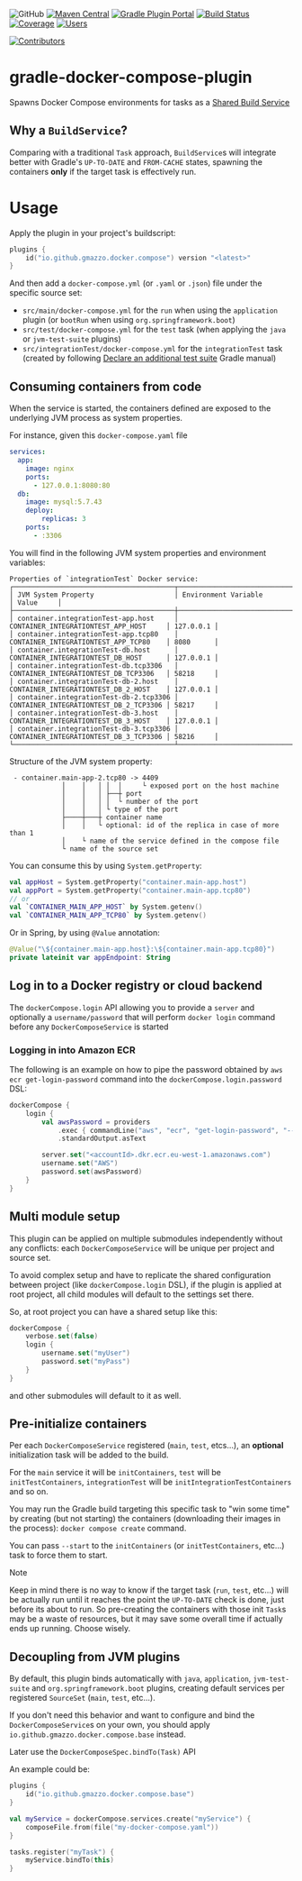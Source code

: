 ![GitHub](https://img.shields.io/github/license/gmazzo/gradle-docker-compose-plugin)
[![Maven Central](https://img.shields.io/maven-central/v/io.github.gmazzo.docker.compose/io.github.gmazzo.docker.compose.gradle.plugin)](https://central.sonatype.com/artifact/io.github.gmazzo.docker.compose/io.github.gmazzo.docker.compose.gradle.plugin)
[![Gradle Plugin Portal](https://img.shields.io/gradle-plugin-portal/v/io.github.gmazzo.docker.compose)](https://plugins.gradle.org/plugin/io.github.gmazzo.docker.compose)
[![Build Status](https://github.com/gmazzo/gradle-docker-compose-plugin/actions/workflows/ci-cd.yaml/badge.svg)](https://github.com/gmazzo/gradle-docker-compose-plugin/actions/workflows/ci-cd.yaml)
[![Coverage](https://codecov.io/gh/gmazzo/gradle-docker-compose-plugin/branch/main/graph/badge.svg?token=ExYkP1Q9oE)](https://codecov.io/gh/gmazzo/gradle-docker-compose-plugin)
[![Users](https://img.shields.io/badge/users_by-Sourcegraph-purple)](https://sourcegraph.com/search?q=content:io.github.gmazzo.docker.compose+-repo:github.com/gmazzo/gradle-docker-compose-plugin)

[![Contributors](https://contrib.rocks/image?repo=gmazzo/gradle-docker-compose-plugin)](https://github.com/gmazzo/gradle-docker-compose-plugin/graphs/contributors)

# gradle-docker-compose-plugin

Spawns Docker Compose environments for tasks as
a [Shared Build Service](https://docs.gradle.org/current/userguide/build_services.html)

## Why a `BuildService`?

Comparing with a traditional `Task` approach, `BuildService`s will integrate better with Gradle's `UP-TO-DATE` and
`FROM-CACHE` states, spawning the containers **only** if the target task is effectively run.

# Usage

Apply the plugin in your project's buildscript:

```kotlin
plugins {
    id("io.github.gmazzo.docker.compose") version "<latest>"
}
```

And then add a `docker-compose.yml` (or `.yaml` or `.json`) file under the specific source set:

- `src/main/docker-compose.yml` for the `run` when using the `application` plugin (or `bootRun` when using
  `org.springframework.boot`)
- `src/test/docker-compose.yml` for the `test` task (when applying the `java` or `jvm-test-suite` plugins)
- `src/integrationTest/docker-compose.yml` for the `integrationTest` task (created by
  following [Declare an additional test suite](https://docs.gradle.org/current/userguide/jvm_test_suite_plugin.html#sec:declare_an_additional_test_suite)
  Gradle manual)

## Consuming containers from code

When the service is started, the containers defined are exposed to the underlying JVM process as system properties.

For instance, given this `docker-compose.yaml` file

```yaml
services:
  app:
    image: nginx
    ports:
      - 127.0.0.1:8080:80
  db:
    image: mysql:5.7.43
    deploy:
        replicas: 3
    ports:
      - :3306
```

You will find in the following JVM system properties and environment variables:

```
Properties of `integrationTest` Docker service:
┌────────────────────────────────────────┬────────────────────────────────────────┬───────────┐
│ JVM System Property                    │ Environment Variable                   │ Value     │
├────────────────────────────────────────┼────────────────────────────────────────┼───────────┤
│ container.integrationTest-app.host     │ CONTAINER_INTEGRATIONTEST_APP_HOST     │ 127.0.0.1 │
│ container.integrationTest-app.tcp80    │ CONTAINER_INTEGRATIONTEST_APP_TCP80    │ 8080      │
│ container.integrationTest-db.host      │ CONTAINER_INTEGRATIONTEST_DB_HOST      │ 127.0.0.1 │
│ container.integrationTest-db.tcp3306   │ CONTAINER_INTEGRATIONTEST_DB_TCP3306   │ 58218     │
│ container.integrationTest-db-2.host    │ CONTAINER_INTEGRATIONTEST_DB_2_HOST    │ 127.0.0.1 │
│ container.integrationTest-db-2.tcp3306 │ CONTAINER_INTEGRATIONTEST_DB_2_TCP3306 │ 58217     │
│ container.integrationTest-db-3.host    │ CONTAINER_INTEGRATIONTEST_DB_3_HOST    │ 127.0.0.1 │
│ container.integrationTest-db-3.tcp3306 │ CONTAINER_INTEGRATIONTEST_DB_3_TCP3306 │ 58216     │
└────────────────────────────────────────┴────────────────────────────────────────┴───────────┘
```

Structure of the JVM system property:

```
 - container.main-app-2.tcp80 -> 4409
             │    │   │ │  │     └ exposed port on the host machine
             │    │   │ ├──┼ port
             │    │   │ │  └ number of the port
             │    │   │ └ type of the port
             ├────┼───┼ container name
             │    │   └ optional: id of the replica in case of more than 1
             │    └ name of the service defined in the compose file
             └ name of the source set
```

You can consume this by using `System.getProperty`:

```kotlin
val appHost = System.getProperty("container.main-app.host")
val appPort = System.getProperty("container.main-app.tcp80")
// or
val `CONTAINER_MAIN_APP_HOST` by System.getenv()
val `CONTAINER_MAIN_APP_TCP80` by System.getenv()
```

Or in Spring, by using `@Value` annotation:

```kotlin
@Value("\${container.main-app.host}:\${container.main-app.tcp80}")
private lateinit var appEndpoint: String
```

## Log in to a Docker registry or cloud backend

The `dockerCompose.login` API allowing you to provide a `server` and optionally a `username/password` that will perform
`docker login` command before any `DockerComposeService` is started

### Logging in into Amazon ECR

The following is an example on how to pipe the password obtained by `aws ecr get-login-password` command into the
`dockerCompose.login.password` DSL:

```kotlin
dockerCompose {
    login {
        val awsPassword = providers
            .exec { commandLine("aws", "ecr", "get-login-password", "--region", "eu-west-1") }
            .standardOutput.asText

        server.set("<accountId>.dkr.ecr.eu-west-1.amazonaws.com")
        username.set("AWS")
        password.set(awsPassword)
    }
}
```

## Multi module setup

This plugin can be applied on multiple submodules independently without any conflicts: each `DockerComposeService` will
be unique per project and source set.

To avoid complex setup and have to replicate the shared configuration between project (like `dockerCompose.login` DSL),
if the plugin is applied at root project, all child modules will default to the settings set there.

So, at root project you can have a shared setup like this:

```kotlin
dockerCompose {
    verbose.set(false)
    login {
        username.set("myUser")
        password.set("myPass")
    }
}
```

and other submodules will default to it as well.

## Pre-initialize containers

Per each `DockerComposeService` registered (`main`, `test`, etcs...), an **optional** initialization task will be added
to the build.

For the `main` service it will be `initContainers`, `test` will be `initTestContainers`, `integrationTest` will be
`initIntegrationTestContainers` and so on.

You may run the Gradle build targeting this specific task to "win some time" by creating (but not starting) the
containers (downloading their images in the process): `docker compose create` command.

You can pass `--start` to the `initContainers` (or `initTestContainers`, etc...) task to force them to start.

> [!NOTE]
> Keep in mind there is no way to know if the target task (`run`, `test`, etc...) will be actually run until it reaches
> the point the `UP-TO-DATE` check is done, just before its about to run. So pre-creating the containers with those init
`Task`s may be a waste of resources, but it may save some overall time if actually ends up running.
> Choose wisely.

## Decoupling from JVM plugins

By default, this plugin binds automatically with `java`, `application`, `jvm-test-suite` and `org.springframework.boot`
plugins, creating default services per registered `SourceSet` (`main`, `test`, etc...).

If you don't need this behavior and want to configure and bind the `DockerComposeService`s on your own, you should apply
`io.github.gmazzo.docker.compose.base` instead.

Later use the `DockerComposeSpec.bindTo(Task)` API

An example could be:

```kotlin
plugins {
    id("io.github.gmazzo.docker.compose.base")
}

val myService = dockerCompose.services.create("myService") {
    composeFile.from(file("my-docker-compose.yaml"))
}

tasks.register("myTask") {
    myService.bindTo(this)
}
```

